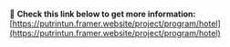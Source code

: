 📎 **Check this link below to get more information:**  
[https://putrintun.framer.website/project/program/hotel](https://putrintun.framer.website/project/program/hotel)
